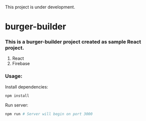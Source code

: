 This project is under development.

# burger-builder

### This is a burger-builder project created as sample React project.

1. React
1. Firebase

### Usage:

Install dependencies:

```bash
npm install
```

Run server:

```bash
npm run # Server will begin on port 3000
```
